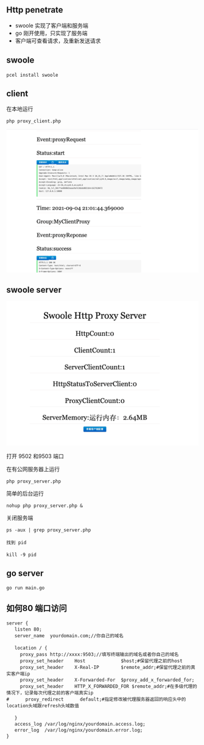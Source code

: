 ## Http  penetrate


* swoole 实现了客户端和服务端
* go 刚开使用，只实现了服务端
* 客户端可查看请求，及重新发送请求

## swoole

```
pcel install swoole
```

## client 

在本地运行

```
php proxy_client.php
```

![](./WechatIMG585.png)

## swoole server

![](./WechatIMG586.png)

打开 9502 和9503 端口

在有公网服务器上运行


```
php proxy_server.php
```

简单的后台运行
```
nohup php proxy_server.php &
```

关闭服务端
```
ps -aux | grep proxy_server.php

找到 pid

kill -9 pid
```

 ## go server

 ```
 go run main.go
 ``` 


 ## 如何80 端口访问

 ```
 server {
    listen 80;
    server_name  yourdomain.com;//你自己的域名

    location / {
      proxy_pass http://xxxx:9503;//填写终端输出的域名或者你自己的域名
      proxy_set_header    Host             $host;#保留代理之前的host
      proxy_set_header    X-Real-IP        $remote_addr;#保留代理之前的真实客户端ip
      proxy_set_header    X-Forwarded-For  $proxy_add_x_forwarded_for;
      proxy_set_header    HTTP_X_FORWARDED_FOR $remote_addr;#在多级代理的情况下，记录每次代理之前的客户端真实ip
#      proxy_redirect      default;#指定修改被代理服务器返回的响应头中的location头域跟refresh头域数值

    }
    access_log /var/log/nginx/yourdomain.access.log;
    error_log  /var/log/nginx/yourdomain.error.log;
}

 ```